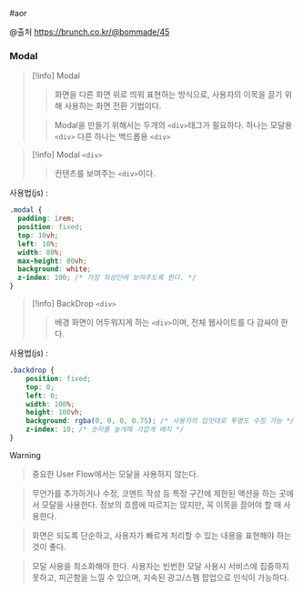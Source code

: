#aor

@출처
https://brunch.co.kr/@bommade/45
### Modal
>[!info]
>Modal
>
>> 화면을 다른 화면 위로 띄워 표현하는 방식으로, 사용자의 이목을 끌기 위해 사용하는 화면 전환 기법이다.
>
>
>>Modal을 만들기 위해서는 두개의 `<div>`태그가 필요하다.
>>하나는 모달용 `<div>` 다른 하나는 백드롭용 `<div>`
>

>[!info]
>Modal `<div>`
>
>> 컨텐츠를 보여주는 `<div>`이다.

사용법(js) : 
```css
.modal {
  padding: 1rem;
  position: fixed;
  top: 10vh;
  left: 10%;
  width: 80%;
  max-height: 80vh;
  background: white;
  z-index: 100; /* 가장 최상단에 보여주도록 한다. */
}
```

>[!info]
>BackDrop `<div>`
>
>>배경 화면이 어두워지게 하는 `<div>`이며, 전체 웹사이트를 다 감싸야 한다.

사용법(js) : 
```css
.backdrop {
	position: fixed;
	top: 0;
	left: 0;
	width: 100%;
	height: 100vh;
	background: rgba(0, 0, 0, 0.75); /* 사용자의 입맛대로 투명도 수정 가능 */
	z-index: 10; /* 숫자를 높게해 가깝게 배치 */
}
```

>[!warning]
>>중요한 User Flow에서는 모달을 사용하지 않는다.
>
>>무언가를 추가하거나 수정, 코멘트 작성 등 특정 구간에 제한된 액션을 하는 곳에서 모달을 사용한다.
>>정보의 흐름에 따르지는 않지만, 꼭 이목을 끌어야 할 때 사용한다.
>
>>화면은 되도록 단순하고, 사용자가 빠르게 처리할 수 있는 내용을 표현해야 하는 것이 좋다.
>
>>모달 사용을 최소화해야 한다.
>>사용자는 빈번한 모달 사용시 서비스에 집중하지 못하고, 피곤함을 느낄 수 있으며, 지속된 광고/스팸 팝업으로 인식이 가능하다.

